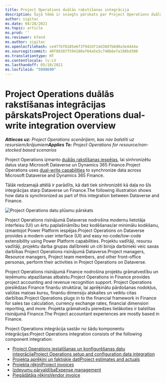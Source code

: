 ```yaml
---
title: Project Operations duālās rakstīšanas integrācija
description: Šajā tēmā ir sniegts pārskats par Project Operations duālās rakstīšanas integrāciju.
author: sigitac
ms.date: 04/28/2021
ms.topic: article
ms.prod: ''
ms.reviewer: kfend
ms.author: sigitac
ms.openlocfilehash: ce4f7bf8185e6f3f942df14d30d7b8d0a3e4444a
ms.sourcegitcommit: 40f68387f594180af64a5e5c748b6efa188bd300
ms.translationtype: HT
ms.contentlocale: lv-LV
ms.lasthandoff: 05/10/2021
ms.locfileid: "5998690"
---
```

# <a name="project-operations-dual-write-integration-overview"></a><span data-ttu-id="6bb9e-103">Project Operations duālās rakstīšanas integrācijas pārskats</span><span class="sxs-lookup"><span data-stu-id="6bb9e-103">Project Operations dual-write integration overview</span></span>

<span data-ttu-id="6bb9e-104">_**Attiecas uz:** Project Operations scenārijiem, kas nav balstīti uz resursiem/krājumiem_</span><span class="sxs-lookup"><span data-stu-id="6bb9e-104">_**Applies To:** Project Operations for resource/non-stocked based scenarios_</span></span>

<span data-ttu-id="6bb9e-105">Project Operations izmanto [duālās rakstīšanas iespējas](/dynamics365/fin-ops-core/dev-itpro/data-entities/dual-write/dual-write-home-page), lai sinhronizētu datus starp Microsoft Dataverse un Dynamics 365 Finance.</span><span class="sxs-lookup"><span data-stu-id="6bb9e-105">Project Operations uses [dual-write capabilities](/dynamics365/fin-ops-core/dev-itpro/data-entities/dual-write/dual-write-home-page) to synchronize data across Microsoft Dataverse and Dynamics 365 Finance.</span></span>

<span data-ttu-id="6bb9e-106">Tālāk redzamajā attēlā ir parādīts, kā dati tiek sinhronizēti kā daļa no šīs integrācijas starp Dataverse un Finance.</span><span class="sxs-lookup"><span data-stu-id="6bb9e-106">The following illustration shows how data is synchronized as part of this integration between Dataverse and Finance.</span></span>

![Project Operations datu plūsmu pārskats](./media/ProjectOperationsFlows.jpg)

<span data-ttu-id="6bb9e-108">Project Operations risinājumā Dataverse nodrošina modernu lietotāja interfeisu (UI) un ērtu paplašināmību bez kodēšanas/ar minimālu kodēšanu, izmantojot Power Platform iespējas.</span><span class="sxs-lookup"><span data-stu-id="6bb9e-108">Project Operations on Dataverse provides a modern user interface (UI) and easy no-code/low-code extensibility using Power Platform capabilities.</span></span> <span data-ttu-id="6bb9e-109">Projektu vadītāji, resursu vadītāji, projektu darba grupas dalībnieki un citi biroja darbinieki veic savas darbības Project Operations risinājumā Dataverse.</span><span class="sxs-lookup"><span data-stu-id="6bb9e-109">Project managers, Resource managers, Project team members, and other front-office personas, perform their activities in Project Operations on Dataverse.</span></span>

<span data-ttu-id="6bb9e-110">Project Operations risinājumā Finance nodrošina projektu grāmatvedību un ieņēmumu atpazīšanas atbalstu.</span><span class="sxs-lookup"><span data-stu-id="6bb9e-110">Project Operations in Finance provides project accounting and revenue recognition support.</span></span> <span data-ttu-id="6bb9e-111">Project Operations pieslēdzas Finance finanšu struktūrai, lai aprēķinātu pārdošanas nodokļus, valūtas maiņas kursu, finanšu dimensiju atskaites un veiktu citas darbības.</span><span class="sxs-lookup"><span data-stu-id="6bb9e-111">Project Operations plugs in to the financial framework in Finance for sales tax calculation, currency exchange rates, financial dimension reporting, and more.</span></span> <span data-ttu-id="6bb9e-112">Projekta grāmatvežu pieredzes lielākoties ir balstītas risinājumā Finance.</span><span class="sxs-lookup"><span data-stu-id="6bb9e-112">The Project accountant experiences are mostly based in Finance.</span></span>

<span data-ttu-id="6bb9e-113">Project Operations integrācija sastāv no šādu komponentu integrācijas:</span><span class="sxs-lookup"><span data-stu-id="6bb9e-113">Project Operations integration consists of the following component integration:</span></span>


- [<span data-ttu-id="6bb9e-114">Project Operations iestatīšanas un konfigurēšanas datu integrācija</span><span class="sxs-lookup"><span data-stu-id="6bb9e-114">Project Operations setup and configuration data integration</span></span>](resource-dual-write-setup-integration.md) 
- [<span data-ttu-id="6bb9e-115">Projekta aprēķini un faktiskie dati</span><span class="sxs-lookup"><span data-stu-id="6bb9e-115">Project estimates and actuals</span></span>](resource-dual-write-estimates-actuals.md)
- [<span data-ttu-id="6bb9e-116">Projekta rēķini</span><span class="sxs-lookup"><span data-stu-id="6bb9e-116">Project invoices</span></span>](resource-dual-write-project-invoice.md)
- [<span data-ttu-id="6bb9e-117">Izdevumu pārvaldība</span><span class="sxs-lookup"><span data-stu-id="6bb9e-117">Expense management</span></span>](resource-dual-write-expense.md)
- [<span data-ttu-id="6bb9e-118">Piegādātāja rēķins</span><span class="sxs-lookup"><span data-stu-id="6bb9e-118">Vendor invoice</span></span>](resource-dual-write-vendor-invoice.md)
